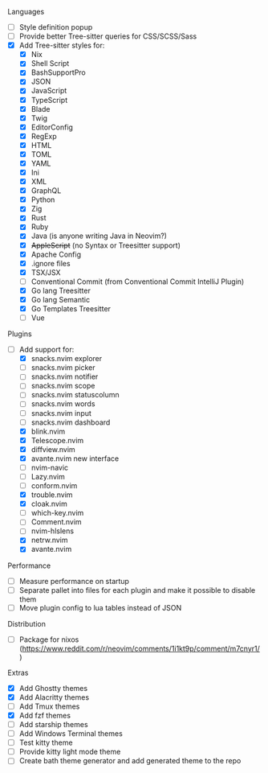 Languages
- [ ] Style definition popup
- [ ] Provide better Tree-sitter queries for CSS/SCSS/Sass
- [x] Add Tree-sitter styles for:
  - [x] Nix
  - [x] Shell Script
  - [x] BashSupportPro
  - [x] JSON
  - [x] JavaScript
  - [x] TypeScript
  - [x] Blade
  - [x] Twig
  - [x] EditorConfig
  - [x] RegExp
  - [x] HTML
  - [x] TOML
  - [x] YAML
  - [x] Ini
  - [x] XML
  - [x] GraphQL
  - [x] Python
  - [x] Zig
  - [x] Rust
  - [x] Ruby
  - [x] Java (is anyone writing Java in Neovim?)
  - [x] ~~AppleScript~~ (no Syntax or Treesitter support)
  - [x] Apache Config
  - [x] .ignore files
  - [x] TSX/JSX
  - [ ] Conventional Commit (from Conventional Commit IntelliJ Plugin)
  - [x] Go lang Treesitter
  - [x] Go lang Semantic
  - [x] Go Templates Treesitter
  - [ ] Vue

Plugins
- [ ] Add support for:
  - [x] snacks.nvim explorer
  - [ ] snacks.nvim picker
  - [ ] snacks.nvim notifier
  - [ ] snacks.nvim scope
  - [ ] snacks.nvim statuscolumn
  - [ ] snacks.nvim words
  - [ ] snacks.nvim input
  - [ ] snacks.nvim dashboard
  - [x] blink.nvim
  - [x] Telescope.nvim
  - [x] diffview.nvim
  - [x] avante.nvim new interface
  - [ ] nvim-navic
  - [ ] Lazy.nvim
  - [ ] conform.nvim
  - [x] trouble.nvim
  - [x] cloak.nvim
  - [ ] which-key.nvim
  - [ ] Comment.nvim
  - [ ] nvim-hlslens
  - [x] netrw.nvim
  - [x] avante.nvim

Performance
- [ ] Measure performance on startup
- [ ] Separate pallet into files for each plugin and make it possible to disable them
- [ ] Move plugin config to lua tables instead of JSON

Distribution
- [ ] Package for nixos (https://www.reddit.com/r/neovim/comments/1i1kt9p/comment/m7cnyr1/)

Extras
- [x] Add Ghostty themes
- [x] Add Alacritty themes
- [ ] Add Tmux themes
- [x] Add fzf themes
- [ ] Add starship themes
- [ ] Add Windows Terminal themes
- [ ] Test kitty theme
- [ ] Provide kitty light mode theme
- [ ] Create bath theme generator and add generated theme to the repo

